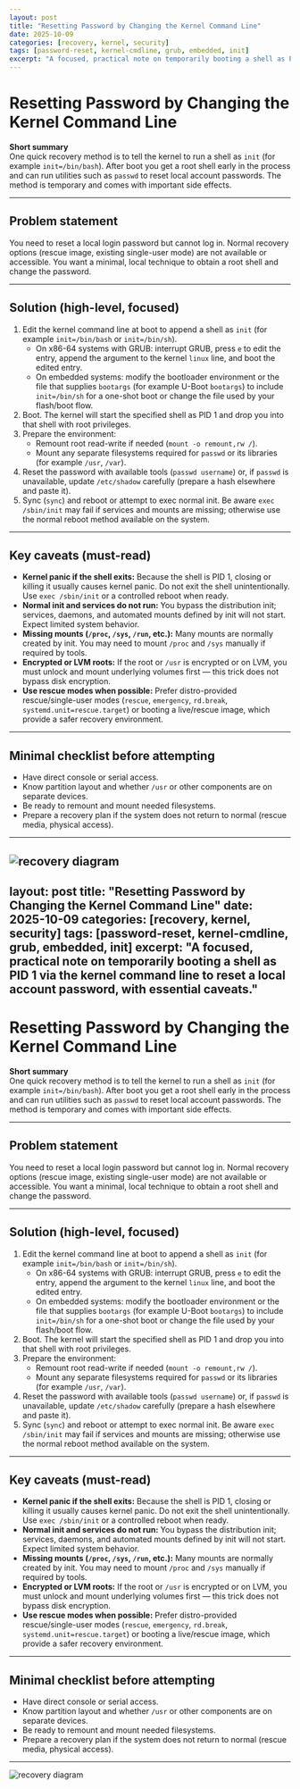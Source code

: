 ```yaml
---
layout: post
title: "Resetting Password by Changing the Kernel Command Line"
date: 2025-10-09
categories: [recovery, kernel, security]
tags: [password-reset, kernel-cmdline, grub, embedded, init]
excerpt: "A focused, practical note on temporarily booting a shell as PID 1 via the kernel command line to reset a local account password, with essential caveats."
---
```


# Resetting Password by Changing the Kernel Command Line

**Short summary**  
One quick recovery method is to tell the kernel to run a shell as `init` (for example `init=/bin/bash`). After boot you get a root shell early in the process and can run utilities such as `passwd` to reset local account passwords. The method is temporary and comes with important side effects.

---

## Problem statement
You need to reset a local login password but cannot log in. Normal recovery options (rescue image, existing single-user mode) are not available or accessible. You want a minimal, local technique to obtain a root shell and change the password.

---

## Solution (high-level, focused)
1. Edit the kernel command line at boot to append a shell as `init` (for example `init=/bin/bash` or `init=/bin/sh`).  
   - On x86-64 systems with GRUB: interrupt GRUB, press `e` to edit the entry, append the argument to the kernel `linux` line, and boot the edited entry.  
   - On embedded systems: modify the bootloader environment or the file that supplies `bootargs` (for example U-Boot `bootargs`) to include `init=/bin/sh` for a one-shot boot or change the file used by your flash/boot flow.  
2. Boot. The kernel will start the specified shell as PID 1 and drop you into that shell with root privileges.  
3. Prepare the environment:
   - Remount root read-write if needed (`mount -o remount,rw /`).  
   - Mount any separate filesystems required for `passwd` or its libraries (for example `/usr`, `/var`).  
4. Reset the password with available tools (`passwd username`) or, if `passwd` is unavailable, update `/etc/shadow` carefully (prepare a hash elsewhere and paste it).  
5. Sync (`sync`) and reboot or attempt to exec normal init. Be aware `exec /sbin/init` may fail if services and mounts are missing; otherwise use the normal reboot method available on the system.

---

## Key caveats (must-read)
- **Kernel panic if the shell exits:** Because the shell is PID 1, closing or killing it usually causes kernel panic. Do not exit the shell unintentionally. Use `exec /sbin/init` or a controlled reboot when ready.  
- **Normal init and services do not run:** You bypass the distribution init; services, daemons, and automated mounts defined by init will not start. Expect limited system behavior.  
- **Missing mounts (`/proc`, `/sys`, `/run`, etc.):** Many mounts are normally created by init. You may need to mount `/proc` and `/sys` manually if required by tools.  
- **Encrypted or LVM roots:** If the root or `/usr` is encrypted or on LVM, you must unlock and mount underlying volumes first — this trick does not bypass disk encryption.  
- **Use rescue modes when possible:** Prefer distro-provided rescue/single-user modes (`rescue`, `emergency`, `rd.break`, `systemd.unit=rescue.target`) or booting a live/rescue image, which provide a safer recovery environment.

---

## Minimal checklist before attempting
- Have direct console or serial access.  
- Know partition layout and whether `/usr` or other components are on separate devices.  
- Be ready to remount and mount needed filesystems.  
- Prepare a recovery plan if the system does not return to normal (rescue media, physical access).

---

<!-- Image placeholder: replace the path below with your image path if needed. This image must be the last item in the post. -->
![recovery diagram](/path/to/your/image.png)
---
layout: post
title: "Resetting Password by Changing the Kernel Command Line"
date: 2025-10-09
categories: [recovery, kernel, security]
tags: [password-reset, kernel-cmdline, grub, embedded, init]
excerpt: "A focused, practical note on temporarily booting a shell as PID 1 via the kernel command line to reset a local account password, with essential caveats."
---

# Resetting Password by Changing the Kernel Command Line

**Short summary**  
One quick recovery method is to tell the kernel to run a shell as `init` (for example `init=/bin/bash`). After boot you get a root shell early in the process and can run utilities such as `passwd` to reset local account passwords. The method is temporary and comes with important side effects.

---

## Problem statement
You need to reset a local login password but cannot log in. Normal recovery options (rescue image, existing single-user mode) are not available or accessible. You want a minimal, local technique to obtain a root shell and change the password.

---

## Solution (high-level, focused)
1. Edit the kernel command line at boot to append a shell as `init` (for example `init=/bin/bash` or `init=/bin/sh`).  
   - On x86-64 systems with GRUB: interrupt GRUB, press `e` to edit the entry, append the argument to the kernel `linux` line, and boot the edited entry.  
   - On embedded systems: modify the bootloader environment or the file that supplies `bootargs` (for example U-Boot `bootargs`) to include `init=/bin/sh` for a one-shot boot or change the file used by your flash/boot flow.  
2. Boot. The kernel will start the specified shell as PID 1 and drop you into that shell with root privileges.  
3. Prepare the environment:
   - Remount root read-write if needed (`mount -o remount,rw /`).  
   - Mount any separate filesystems required for `passwd` or its libraries (for example `/usr`, `/var`).  
4. Reset the password with available tools (`passwd username`) or, if `passwd` is unavailable, update `/etc/shadow` carefully (prepare a hash elsewhere and paste it).  
5. Sync (`sync`) and reboot or attempt to exec normal init. Be aware `exec /sbin/init` may fail if services and mounts are missing; otherwise use the normal reboot method available on the system.

---

## Key caveats (must-read)
- **Kernel panic if the shell exits:** Because the shell is PID 1, closing or killing it usually causes kernel panic. Do not exit the shell unintentionally. Use `exec /sbin/init` or a controlled reboot when ready.  
- **Normal init and services do not run:** You bypass the distribution init; services, daemons, and automated mounts defined by init will not start. Expect limited system behavior.  
- **Missing mounts (`/proc`, `/sys`, `/run`, etc.):** Many mounts are normally created by init. You may need to mount `/proc` and `/sys` manually if required by tools.  
- **Encrypted or LVM roots:** If the root or `/usr` is encrypted or on LVM, you must unlock and mount underlying volumes first — this trick does not bypass disk encryption.  
- **Use rescue modes when possible:** Prefer distro-provided rescue/single-user modes (`rescue`, `emergency`, `rd.break`, `systemd.unit=rescue.target`) or booting a live/rescue image, which provide a safer recovery environment.

---

## Minimal checklist before attempting
- Have direct console or serial access.  
- Know partition layout and whether `/usr` or other components are on separate devices.  
- Be ready to remount and mount needed filesystems.  
- Prepare a recovery plan if the system does not return to normal (rescue media, physical access).

---

<!-- Image placeholder: replace the path below with your image path if needed. This image must be the last item in the post. -->
![recovery diagram](/path/to/your/image.png)

